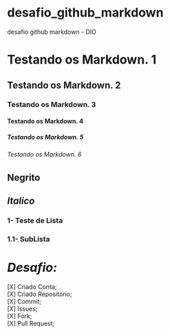 # desafio_github_markdown
desafio github markdown - DIO

<!-- Testando tamanho -->
# Testando os Markdown. 1

## Testando os Markdown. 2

### Testando os Markdown. 3

#### Testando os Markdown. 4

##### Testando os Markdown. 5 

###### Testando os Markdown. 6

<!-- Testando Italico / Negrito -->

## __Negrito__

## _Italico_


### 1- Teste de Lista
###    1.1- SubLista

# **_Desafio:_**

[X] Criado Conta; <br>
[X] Criado Repositorio;<br>
[X] Commit;<br>
[X] Issues;<br>
[X] Fork;<br>
[X] Pull Request;<br>
